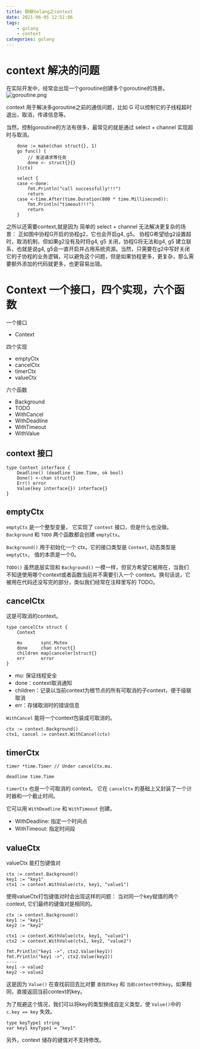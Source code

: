 ```yaml
---
title: 聊聊Golang之context
date: 2021-06-05 12:51:06
tags:
    - golang
    - context
categories: golang
---
```

# context 解决的问题

在实际开发中，经常会出现一个goroutine创建多个goroutine的场景。
![goroutine.png](https://i.loli.net/2021/06/05/nrJzT1Si4PAHBxR.png)

context 用于解决多goroutine之前的通信问题，比如 G 可以控制它的子线程超时退出，取消，传递信息等。

当然，控制goroutine的方法有很多，最常见的就是通过 select + channel 实现超时与取消。

```
    done := make(chan struct{}, 1)
    go func() {
        // 发送请求等任务
        done <- struct{}{}
    }(ctx)

    select {
    case <-done:
        fmt.Println("call successfully!!!")
        return
    case <-time.After(time.Duration(800 * time.Millisecond)):
        fmt.Println("timeout!!!")
        return
    }
```

之所以还需要context,就是因为 简单的 select + channel 无法解决更复杂的场景：
正如图中协程G开启的协程g2，它也会开启g4, g5。 协程G希望给g2设置超时，取消机制，但如果g2没有及时将g4, g5 关闭，协程G将无法和g4, g5 建立联系，也就是说g4, g5会一直开启并占用系统资源。当然，只需要在g2中写好关闭它的子协程的业务逻辑，可以避免这个问题，但是如果协程更多，更复杂，那么需要额外添加的代码就更多，也更容易出错。

# Context 一个接口，四个实现，六个函数

一个接口

- Context

四个实现

- emptyCtx
- cancelCtx
- timerCtx
- valueCtx

六个函数

- Background
- TODO
- WithCancel
- WithDeadline
- WithTimeout
- WithValue

## context 接口

```
type Context interface {
	Deadline() (deadline time.Time, ok bool)
	Done() <-chan struct{}
	Err() error
	Value(key interface{}) interface{}
}

```

## emptyCtx
`emptyCtx` 是一个整型变量， 它实现了 `context` 接口，但是什么也没做。`Background` 和 `TODO` 两个函数都会创建 `emptyCtx`。

`Background()` 用于初始化一个 ctx。它的接口类型是 `Context`, 动态类型是 `emptyCtx`， 值的本质是一个0。

`TODO()` 虽然底层实现和 `Background()` 一模一样，但官方希望它被用在，当我们不知道使用哪个context或者函数当前并不需要引入一个 context。换句话说，它被用在代码还没写完的部分，类似我们经常在注释里写的 TODO。


## cancelCtx

这是可取消的context。

```
type cancelCtx struct {
	Context

	mu       sync.Mutex            
	done     chan struct{}
	children map[canceler]struct{}
	err      error
}
```

- mu: 保证线程安全
- done：context取消通知
- children：记录以当前context为根节点的所有可取消的子context，便于级联取消
- err：存储取消时的错误信息

`WithCancel` 能将一个context包装成可取消的。
```
ctx := context.Background()
ctx1, cancel := context.WithCancel(ctx)

```

## timerCtx

```
timer *time.Timer // Under cancelCtx.mu.

deadline time.Time
```
`timerCtx` 也是一个可取消的 context。 它在 `cancelCtx` 的基础上又封装了一个计时器和一个截止时间。

它可以用 `WithDeadline` 和 `WithTimeout` 创建。
- WithDeadline: 指定一个时间点
- WithTimeout: 指定时间段

## valueCtx

valueCtx 能打包键值对
```
ctx := context.Background()
key1 := "key1"
ctx1 := context.WithValue(ctx, key1, "value1")
```

使用valueCtx打包键值对时会出现这样的问题：
当对同一个key赋值的两个context, 它们最终的键值对是相同的。
```
ctx := context.Background()
key1 := "key1"
key2 := "key2"

ctx1 := context.WithValue(ctx, key1, "value1")
ctx2 := context.WithValue(ctx1, key2, "value2")

fmt.Println("key1 ->", ctx2.Value(key1))
fmt.Println("key1 ->", ctx2.Value(key2))
----
key1 -> value2
key2 -> value2
```

这是因为 `Value()` 在查找前回去比对要 `查找的key` 和 `当前context中的key`。如果相同，直接返回当前context的key。

为了规避这个情况，我们可以将key的类型换成自定义类型，使 `Value()`中的 `c.key == key` 失效。
```
type keyType1 string
var key1 keyType1 = "key1"
```

另外，context 储存的键值对不支持修改。
